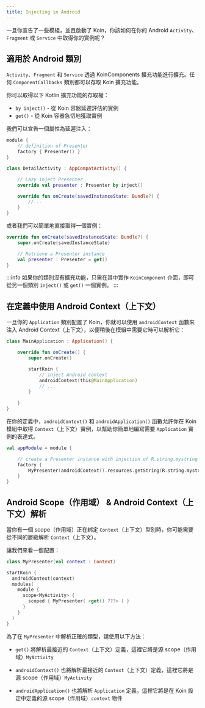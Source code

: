 ```yaml
---
title: Injecting in Android
---
```

一旦你宣告了一些模組，並且啟動了 Koin，你該如何在你的 Android `Activity`、`Fragment` 或 `Service` 中取得你的實例呢？

## 適用於 Android 類別

`Activity`、`Fragment` 和 `Service` 透過 KoinComponents 擴充功能進行擴充。任何 `ComponentCallbacks` 類別都可以存取 Koin 擴充功能。

你可以取得以下 Kotlin 擴充功能的存取權：

* `by inject()` - 從 Koin 容器延遲評估的實例
* `get()` - 從 Koin 容器急切地獲取實例

我們可以宣告一個屬性為延遲注入：

```kotlin
module {
    // definition of Presenter
    factory { Presenter() }
}
```

```kotlin
class DetailActivity : AppCompatActivity() {

    // Lazy inject Presenter
    override val presenter : Presenter by inject()

    override fun onCreate(savedInstanceState: Bundle?) {
        //...
    }
}
```

或者我們可以簡單地直接取得一個實例：

```kotlin
override fun onCreate(savedInstanceState: Bundle?) {
    super.onCreate(savedInstanceState)

    // Retrieve a Presenter instance
    val presenter : Presenter = get()
}  
```

:::info
如果你的類別沒有擴充功能，只需在其中實作 `KoinComponent` 介面，即可從另一個類別 `inject()` 或 `get()` 一個實例。
:::

## 在定義中使用 Android Context（上下文）

一旦你的 `Application` 類別配置了 Koin，你就可以使用 `androidContext` 函數來注入 Android Context（上下文），以便稍後在模組中需要它時可以解析它：

```kotlin
class MainApplication : Application() {

    override fun onCreate() {
        super.onCreate()

        startKoin {
            // inject Android context
            androidContext(this@MainApplication)
            // ...
        }
        
    }
}
```

在你的定義中，`androidContext()` 和 `androidApplication()` 函數允許你在 Koin 模組中取得 `Context`（上下文）實例，以幫助你簡單地編寫需要 `Application` 實例的表達式。

```kotlin
val appModule = module {

    // create a Presenter instance with injection of R.string.mystring resources from Android
    factory {
        MyPresenter(androidContext().resources.getString(R.string.mystring))
    }
}
```

## Android Scope（作用域） & Android Context（上下文）解析

當你有一個 scope（作用域）正在綁定 `Context`（上下文）型別時，你可能需要從不同的層級解析 `Context`（上下文）。

讓我們來看一個配置：

```kotlin
class MyPresenter(val context : Context)

startKoin {
  androidContext(context)
  modules(
    module {
      scope<MyActivity> {
        scoped { MyPresenter( <get() ???> ) }
      }
    }
  )
}
```

為了在 `MyPresenter` 中解析正確的類型，請使用以下方法：
- `get()` 將解析最接近的 `Context`（上下文）定義，這裡它將是源 scope（作用域）`MyActivity`
- `androidContext()` 也將解析最接近的 `Context`（上下文）定義，這裡它將是源 scope（作用域）`MyActivity`
- `androidApplication()` 也將解析 `Application` 定義，這裡它將是在 Koin 設定中定義的源 scope（作用域）`context` 物件

    ```
